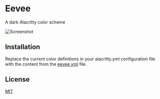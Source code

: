 # Eevee

A dark Alacritty color scheme

![Screenshot](https://i.ibb.co/YXTrTvC/screenshot.png)

## Installation

Replace the current color definitions in your alacritty.yml configuration file with the content from the [eevee.yml](https://github.com/jazielloureiro/Eevee-Alacritty/blob/main/eevee.yml) file.

## License

[MIT](https://github.com/jazielloureiro/Eevee-Alacritty/blob/main/LICENSE)

